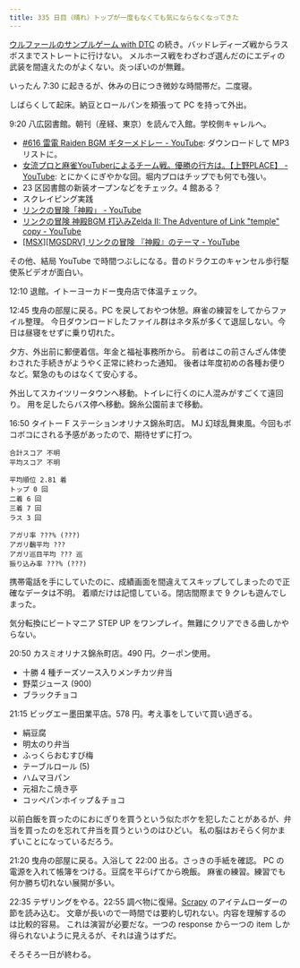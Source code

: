 ```yaml
---
title: 335 日目（晴れ）トップが一度もなくても気にならなくなってきた
---
```


[ウルファールのサンプルゲーム with DTC][bshf21b] の続き。バッドレディーズ戦からラスボスまでストレートに行けない。
メルホース戦をわざわざ選んだのにエディの武装を間違えたのがよくない。炎っぽいのが無難。

いったん 7:30 に起きるが、休みの日につき微妙な時間帯だ。二度寝。

しばらくして起床。納豆とロールパンを頬張って PC を持って外出。

9:20 八広図書館。朝刊（産経、東京）を読んで入館。学校側キャレルへ。

* [&#x23;616 雷電 Raiden BGM ギターメドレー - YouTube](https://www.youtube.com/watch?v=uWulFwezVtA): ダウンロードして MP3 リストに。
* [女流プロと麻雀YouTuberによるチーム戦。優勝の行方は。【上野PLACE】 - YouTube](https://www.youtube.com/watch?v=b2_SIAG_yMw):
  とにかくにぎやかな回。堀内プロはチップでも何でも強い。
* 23 区図書館の新装オープンなどをチェック。4 館ある？
* スクレイピング実践
* [リンクの冒険「神殿」 - YouTube](https://www.youtube.com/watch?v=OMiJxDfv3bM)
* [リンクの冒険 神殿BGM 打込みZelda II: The Adventure of Link "temple" copy - YouTube](https://www.youtube.com/watch?v=l-4XW-bv6ig)
* [[MSX][MGSDRV] リンクの冒険 『神殿』のテーマ - YouTube](https://www.youtube.com/watch?v=HHdEFFNSZG8)

その他、結局 YouTube で時間つぶしになる。昔のドラクエのキャンセル歩行駆使系ビデオが面白い。

12:10 退館。イトーヨーカドー曳舟店で体温チェック。

12:45 曳舟の部屋に戻る。PC を戻しておやつ休憩。麻雀の練習をしてからファイル整理。
今日ダウンロードしたファイル群はネタ系が多くて退屈しない。今日は昼寝をせずに乗り切れた。

夕方、外出前に郵便着信。年金と福祉事務所から。
前者はこの前さんざん体使わされた手続きがようやく正常に終わった通知。
後者は年度初めの各種お便りなど。緊急のものはなくて安心する。

外出してスカイツリータウンへ移動。トイレに行くのに人混みがすごくて遠回り。
用を足したらバス停へ移動。錦糸公園前まで移動。

16:50 タイトー F ステーションオリナス錦糸町店。
MJ 幻球乱舞東風。今回もボコボコにされる予感があったので、期待せずに打つ。

```text
合計スコア 不明
平均スコア 不明

平均順位 2.81 着
トップ 0 回
二着 6 回
三着 7 回
ラス 3 回

アガリ率 ???% (???)
アガリ飜平均 ???
アガリ巡目平均 ??? 巡
振り込み率 ???% (???)
```

携帯電話を手にしていたのに、成績画面を間違えてスキップしてしまったので正確なデータは不明。
着順だけは記憶している。閉店間際まで 9 クレも遊んでしまった。

気分転換にビートマニア STEP UP をワンプレイ。無難にクリアできる曲しかやらない。

20:50 カスミオリナス錦糸町店。490 円。クーポン使用。

* 十勝 4 種チーズソース入りメンチカツ弁当
* 野菜ジュース (900)
* ブラックチョコ

21:15 ビッグエー墨田業平店。578 円。考え事をしていて買い過ぎる。

* 絹豆腐
* 明太のり弁当
* ふっくらおむすび梅
* テーブルロール (5)
* ハムマヨパン
* 元祖たこ焼き亭
* コッペパンホイップ＆チョコ

以前白飯を買ったのにおにぎりを買うという似たボケを犯したことがあるが、弁当を買ったのを忘れて弁当を買うというのはひどい。
私の脳はおそらく何かまずいことになっているだろう。

21:20 曳舟の部屋に戻る。入浴して 22:00 出る。さっきの手紙を確認。
PC の電源を入れて帳簿をつける。豆腐を平らげてから晩飯。
麻雀の練習。練習でも何か勝ち切れない展開が多い。

22:35 テザリングをやる。22:55 調べ物に復帰。[Scrapy] のアイテムローダーの節を読み込む。
文章が長いので一時間では要約し切れない。内容を理解するのは比較的容易。
これは演習が必要だな。一つの response から一つの item しか得られないように見えるが、それは違うはずだ。

そろそろ一日が終わる。

[bshf21b]: https://wodifes.net/game/show/446
[scrapy]: https://scrapy.org/
